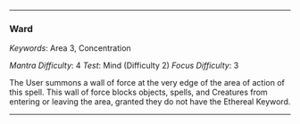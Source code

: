 ___

### Ward

*Keywords*: Area 3, Concentration

*Mantra Difficulty*: 4
*Test*: Mind (Difficulty 2)
*Focus Difficulty*: 3

The User summons a wall of force at the very edge of the area of action of this spell. This wall of force blocks objects, spells, and Creatures from entering or leaving the area, granted they do not have the Ethereal Keyword.

___